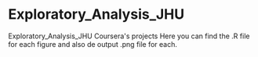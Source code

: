 # Exploratory_Analysis_JHU
Exploratory_Analysis_JHU Coursera's projects
Here you can find the .R file for each figure and also de output .png file for each.
